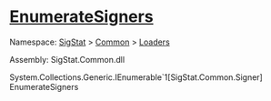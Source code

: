 # [EnumerateSigners](./SigComp13JapaneseLoader-100663915.md)

Namespace: [SigStat]() > [Common](./../../README.md) > [Loaders](./../README.md)

Assembly: SigStat.Common.dll

System.Collections.Generic.IEnumerable`1[SigStat.Common.Signer]   EnumerateSigners    
